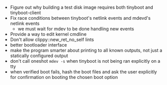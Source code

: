 - Figure out why building a test disk image requires both tinyboot and
  tinyboot-client
- Fix race conditions between tinyboot's netlink events and mdevd's netlink
  events
  - we must wait for mdev to be done handling new events
- Provide a way to edit kernel cmdline
- Don't allow clippy::new_ret_no_self lints
- better bootloader interface
- make the program smarter about printing to all known outputs, not just a
  statically configured output
- don't call oneshot `mdev -s` when tinyboot is not being ran explicitly on a
  tty
- when verified boot fails, hash the boot files and ask the user explicitly for
  confirmation on booting the chosen boot option
